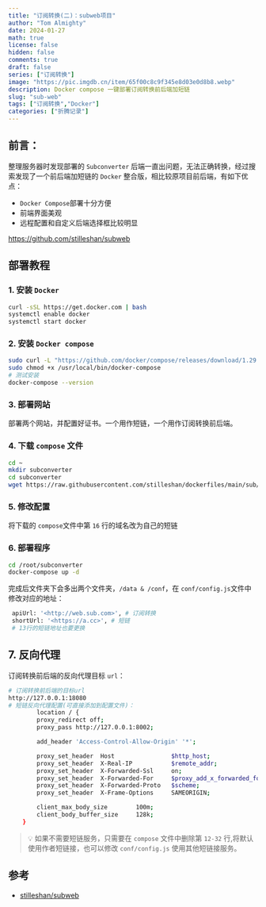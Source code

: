 ```yaml
---
title: "订阅转换(二)：subweb项目"
author: "Tom Almighty"
date: 2024-01-27
math: true
license: false
hidden: false
comments: true
draft: false
series: ["订阅转换"]
image: "https://pic.imgdb.cn/item/65f00c8c9f345e8d03e0d8b8.webp"
description: Docker compose 一键部署订阅转换前后端加短链
slug: "sub-web"
tags: ["订阅转换","Docker"]
categories: ["折腾记录"]
---
```

## 前言：

整理服务器时发现部署的 `Subconverter` 后端一直出问题，无法正确转换，经过搜索发现了一个前后端加短链的 `Docker` 整合版，相比较原项目前后端，有如下优点：

- `Docker Compose`部署十分方便
- 前端界面美观
- 远程配置和自定义后端选择框比较明显

https://github.com/stilleshan/subweb

## 部署教程

### 1. 安装 `Docker`

```bash
curl -sSL https://get.docker.com | bash
systemctl enable docker
systemctl start docker
```

### 2. 安装 `Docker compose`

```bash
sudo curl -L "https://github.com/docker/compose/releases/download/1.29.1/docker-compose-$(uname -s)-$(uname -m)" -o /usr/local/bin/docker-compose
sudo chmod +x /usr/local/bin/docker-compose
# 测试安装
docker-compose --version
```

### 3. 部署网站

部署两个网站，并配置好证书。一个用作短链，一个用作订阅转换前后端。

### 4. 下载 `compose` 文件

```bash
cd ~
mkdir subconverter
cd subconverter
wget https://raw.githubusercontent.com/stilleshan/dockerfiles/main/sub/docker-compose.yml
```

### 5. 修改配置

将下载的 `compose`文件中第 `16` 行的域名改为自己的短链

### 6. 部署程序

```bash
cd /root/subconverter
docker-compose up -d
```

完成后文件夹下会多出两个文件夹，`/data & /conf`，在 `conf/config.js`文件中修改对应的地址：

```bash
 apiUrl: '<http://web.sub.com>', # 订阅转换
 shortUrl: '<https://a.cc>', # 短链
 # 13行的短链地址也要更换
```

## 7. 反向代理

订阅转换前后端的反向代理目标 `url`：

```bash
# 订阅转换前后端的目标url
http://127.0.0.1:18080
# 短链反向代理配置(可直接添加到配置文件)：
        location / {
        proxy_redirect off;
        proxy_pass http://127.0.0.1:8002;

        add_header 'Access-Control-Allow-Origin' '*';

        proxy_set_header  Host                $http_host;
        proxy_set_header  X-Real-IP           $remote_addr;
        proxy_set_header  X-Forwarded-Ssl     on;
        proxy_set_header  X-Forwarded-For     $proxy_add_x_forwarded_for;
        proxy_set_header  X-Forwarded-Proto   $scheme;
        proxy_set_header  X-Frame-Options     SAMEORIGIN;

        client_max_body_size        100m;
        client_body_buffer_size     128k;
    }

```

> 💡 如果不需要短链服务，只需要在 `compose` 文件中删除第 `12-32` 行,将默认使用作者短链接，也可以修改 `conf/config.js` 使用其他短链接服务。


## 参考

- [stilleshan/subweb](https://github.com/stilleshan/subweb)